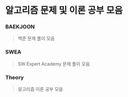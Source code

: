 # 알고리즘 문제 및 이론 공부 모음
### BAEKJOON
> 백준 문제 풀이 모음
### SWEA
> SW Expert Academy 문제 풀이 모음
### Theory
> 알고리즘 이론 공부 모음